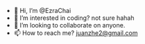 - 👋 Hi, I’m @EzraChai
- 👀 I’m interested in coding? not sure hahah
- 💞️ I’m looking to collaborate on anyone.
- 📫 How to reach me? juanzhe2@gmail.com

<!---
EzraChai/EzraChai is a ✨ special ✨ repository because its `README.md` (this file) appears on your GitHub profile.
You can click the Preview link to take a look at your changes.
--->
